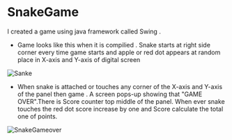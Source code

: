 # SnakeGame
I created a game using java framework called Swing .

- Game looks like this when it is compilied .
 Snake starts at right side corner every time game starts and apple or red dot appears at random place in X-axis and Y-axis of digital screen

 ![Sanke](https://user-images.githubusercontent.com/87115795/204077975-64042e75-dd35-43ac-8c5a-70c9a34d60c3.png)


- When snake is attached or touches any corner of the X-axis and Y-axis of the panel then game . A screen pops-up showing that "GAME OVER".There is Score counter top middle of the panel. When ever snake touches the red dot score increase by one and Score calculate the total one of points.
 
 ![SnakeGameover](https://user-images.githubusercontent.com/87115795/204078362-5a74159f-7de3-47ad-8d71-5cbae9976655.png)

